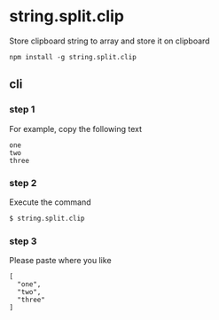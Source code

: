 # string.split.clip

Store clipboard string to array and store it on clipboard

```
npm install -g string.split.clip
```

## cli

### step 1
For example, copy the following text

```
one
two
three
```

### step 2
Execute the command

```sh
$ string.split.clip
```

### step 3
Please paste where you like

```
[
  "one",
  "two",
  "three"
]
```